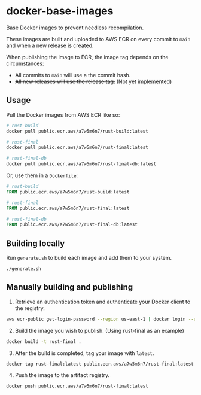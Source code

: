 # docker-base-images

Base Docker images to prevent needless recompilation.

These images are built and uploaded to AWS ECR on every commit to `main` and when a new release is created.

When publishing the image to ECR, the image tag depends on the circumstances:

- All commits to `main` will use a the commit hash.
- ~~All new releases will use the release tag.~~ (Not yet implemented)

## Usage

Pull the Docker images from AWS ECR like so:

```bash
# rust-build
docker pull public.ecr.aws/a7w5m6n7/rust-build:latest

# rust-final
docker pull public.ecr.aws/a7w5m6n7/rust-final:latest

# rust-final-db
docker pull public.ecr.aws/a7w5m6n7/rust-final-db:latest
```

Or, use them in a `Dockerfile`:

```Dockerfile
# rust-build
FROM public.ecr.aws/a7w5m6n7/rust-build:latest

# rust-final
FROM public.ecr.aws/a7w5m6n7/rust-final:latest

# rust-final-db
FROM public.ecr.aws/a7w5m6n7/rust-final-db:latest
```

## Building locally

Run `generate.sh` to build each image and add them to your system.

```bash
./generate.sh
```

## Manually building and publishing

1. Retrieve an authentication token and authenticate your Docker client to the registry.

```bash
aws ecr-public get-login-password --region us-east-1 | docker login --username AWS --password-stdin public.ecr.aws/a7w5m6n7
```

2. Build the image you wish to publish. (Using rust-final as an example)

```bash
docker build -t rust-final .
```

3. After the build is completed, tag your image with `latest`.

```bash
docker tag rust-final:latest public.ecr.aws/a7w5m6n7/rust-final:latest
```

4. Push the image to the artifact registry.

```bash
docker push public.ecr.aws/a7w5m6n7/rust-final:latest
```
